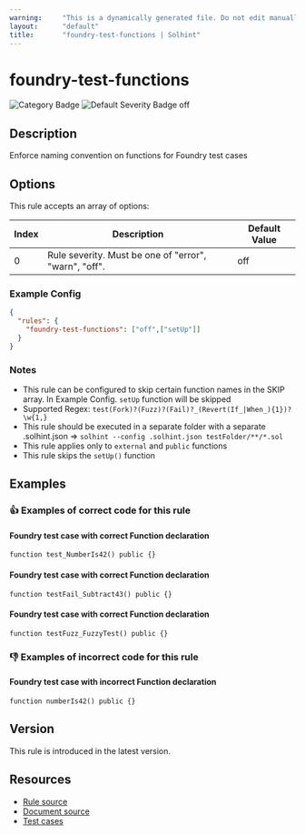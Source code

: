 ```yaml
---
warning:     "This is a dynamically generated file. Do not edit manually."
layout:      "default"
title:       "foundry-test-functions | Solhint"
---
```


# foundry-test-functions
![Category Badge](https://img.shields.io/badge/-Style%20Guide%20Rules-informational)
![Default Severity Badge off](https://img.shields.io/badge/Default%20Severity-off-undefined)

## Description
Enforce naming convention on functions for Foundry test cases

## Options
This rule accepts an array of options:

| Index | Description                                           | Default Value |
| ----- | ----------------------------------------------------- | ------------- |
| 0     | Rule severity. Must be one of "error", "warn", "off". | off           |


### Example Config
```json
{
  "rules": {
    "foundry-test-functions": ["off",["setUp"]]
  }
}
```

### Notes
- This rule can be configured to skip certain function names in the SKIP array. In Example Config. ```setUp``` function will be skipped
- Supported Regex: ```test(Fork)?(Fuzz)?(Fail)?_(Revert(If_|When_){1})?\w{1,}```
- This rule should be executed in a separate folder with a separate .solhint.json => ```solhint --config .solhint.json testFolder/**/*.sol```
- This rule applies only to `external` and `public` functions
- This rule skips the `setUp()` function

## Examples
### 👍 Examples of **correct** code for this rule

#### Foundry test case with correct Function declaration

```solidity
function test_NumberIs42() public {}
```

#### Foundry test case with correct Function declaration

```solidity
function testFail_Subtract43() public {}
```

#### Foundry test case with correct Function declaration

```solidity
function testFuzz_FuzzyTest() public {}
```

### 👎 Examples of **incorrect** code for this rule

#### Foundry test case with incorrect Function declaration

```solidity
function numberIs42() public {}
```

## Version
This rule is introduced in the latest version.

## Resources
- [Rule source](https://github.com/protofire/solhint/tree/master/lib/rules/naming/foundry-test-functions.js)
- [Document source](https://github.com/protofire/solhint/tree/master/docs/rules/naming/foundry-test-functions.md)
- [Test cases](https://github.com/protofire/solhint/tree/master/test/rules/naming/foundry-test-functions.js)

